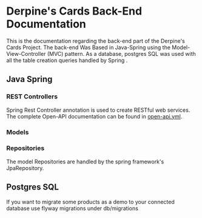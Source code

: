 # Derpine's Cards Back-End Documentation
This is the documentation regarding the back-end part of the Derpine's Cards Project. The back-end Was Based in Java-Spring
using the Model-View-Controller (MVC) pattern. As a database, postgres SQL was used with all the table creation queries handled by Spring .

## Java Spring
### REST Controllers
Spring Rest Controller annotation is used to create RESTful web services. The complete Open-API documentation can be found in [open-api.yml](Documentation%2FopenApi%2Fopen-api.yml).

### Models

### Repositories
The model Repositories are handled by the spring framework's JpaRepository.

## Postgres SQL
If you want to migrate some products as a demo to your connected database use flyway migrations under db/migrations

